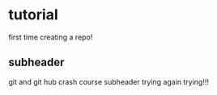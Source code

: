 # tutorial 

first time creating a repo!

## subheader 

git and git hub crash course
subheader
trying
again trying!!!
